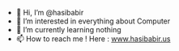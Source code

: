 - 👋 Hi, I’m @hasibabir
- 👀 I’m interested in everything about Computer
- 🌱 I’m currently learning nothing
- 📫 How to reach me ! Here : www.hasibabir.us

<!---
hasibabir/hasibabir is a ✨ special ✨ repository because its `README.md` (this file) appears on your GitHub profile.
You can click the Preview link to take a look at your changes.
--->
